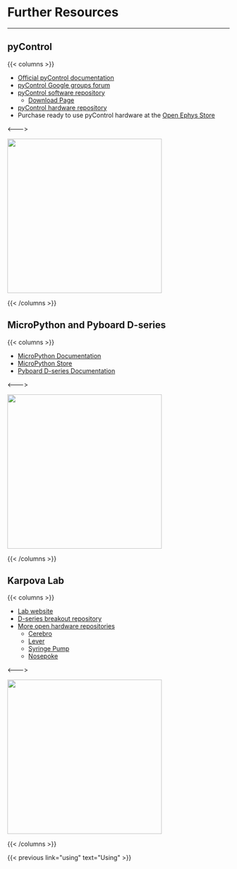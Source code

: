 
# Further Resources
-----------------

## pyControl 

{{< columns >}}

- [Official pyControl documentation](https://pycontrol.readthedocs.io/en/latest/) 
- [pyControl Google groups forum](https://groups.google.com/forum/#!forum/pycontrol) 
- [pyControl software repository](https://github.com/pyControl/pyControl) 
    - [Download Page](https://github.com/pyControl/pyControl/releases)
- [pyControl hardware repository](https://github.com/ThomasAkam/pyControl_hardware) 
- Purchase ready to use pyControl hardware at the [Open Ephys Store](http://www.open-ephys.org/pycontrol) 

<--->

<img src="open_ephys.png" width="350px"/>

{{< /columns >}}

## MicroPython and Pyboard D-series

{{< columns >}}

- [MicroPython Documentation](http://docs.micropython.org/en/latest/) 
- [MicroPython Store](https://store.micropython.org/) 
- [Pyboard D-series Documentation](https://pybd.io/hw/pybd_sfxw.html) 

<--->

<img src="dseries.jpg" width="350px"/>

{{< /columns >}}

## Karpova Lab
{{< columns >}}

- [Lab website](https://www.janelia.org/lab/karpova-lab)
- [D-series breakout repository](https://github.com/Karpova-Lab/pyControl-D-series-Breakout)
- [More open hardware repositories](https://github.com/Karpova-Lab?type=source)
    - [Cerebro](https://karpova-lab.github.io/cerebro/)
    - [Lever](https://karpova-lab.github.io/Lever/)
    - [Syringe Pump](https://karpova-lab.github.io/syringe-pump/)
    - [Nosepoke](https://karpova-lab.github.io/nosepoke/)

<--->

<img src="board_top.jpg" width="350px"/>

{{< /columns >}}

{{< previous link="using" text="Using" >}}